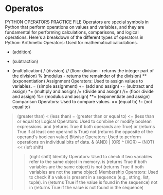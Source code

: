 # Operatos
PYTHON OPERATORS PRACTICE FILE
Operators are special symbols in Python that perform operations on values and variables, and they are fundamental for performing calculations, comparisons, and logical operations. Here's a breakdown of the different types of operators in Python:
Arithmetic Operators:
Used for mathematical calculations.
+ (addition)
- (subtraction)
* (multiplication)
/ (division)
// (floor division - returns the integer part of the division)
% (modulus - returns the remainder of the division)
** (exponentiation)
Assignment Operators:
Used to assign values to variables.
= (simple assignment)
+= (add and assign)
-= (subtract and assign)
*= (multiply and assign)
/= (divide and assign)
//= (floor divide and assign)
%= (modulus and assign)
**= (exponentiate and assign)
Comparison Operators:
Used to compare values.
== (equal to)
!= (not equal to)
> (greater than)
< (less than)
>= (greater than or equal to)
<= (less than or equal to)
Logical Operators:
Used to combine or modify boolean expressions.
and (returns True if both operands are True)
or (returns True if at least one operand is True)
not (returns the opposite of the operand's boolean value)
Bitwise Operators:
Used to perform operations on individual bits of data.
& (AND)
| (OR)
^ (XOR)
~ (NOT)
<< (left shift)
>> (right shift)
Identity Operators:
Used to check if two variables refer to the same object in memory. 
is (returns True if both variables are the same object)
is not (returns True if both variables are not the same object)
Membership Operators:
Used to check if a value is present in a sequence (e.g., string, list, tuple).
in (returns True if the value is found in the sequence)
not in (returns True if the value is not found in the sequence)
